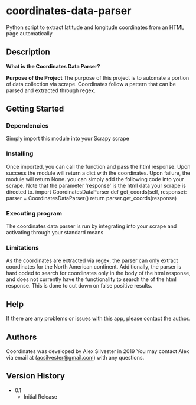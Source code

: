 # coordinates-data-parser
Python script to extract latitude and longitude coordinates from an HTML page automatically

## Description

**What is the Coordinates Data Parser?** 

**Purpose of the Project**
The purpose of this project is to automate a portion of data collection via scrape. Coordinates follow a pattern that can be parsed and extracted through regex. 

## Getting Started

### Dependencies
Simply import this module into your Scrapy scrape

### Installing
Once imported, you can call the function and pass the html response. Upon success the module will return a dict with the coordinates. Upon failure, the module will return None. you can simply add the following code into your scrape. Note that the parameter 'response' is the html data your scrape is directed to.
    import CoordinatesDataParser
    def get_coords(self, response):
        parser = CoordinatesDataParser()
        return parser.get_coords(response)

### Executing program
The coordinates data parser is run by integrating into your scrape and activating through your standard means

### Limitations
As the coordinates are extracted via regex, the parser can only extract coordinates for the North American continent. Additionally, the parser is hard coded to search for coordinates only in the body of the html response, and does not currently have the functionality to search the <head> of the html response. This is done to cut down on false positive results.

## Help
If there are any problems or issues with this app, please contact the author.

## Authors
Coordinates  was developed by Alex Silvester in 2019
You may contact Alex via email at (aosilvester@gmail.com) with any questions.

## Version History
* 0.1
    * Initial Release
